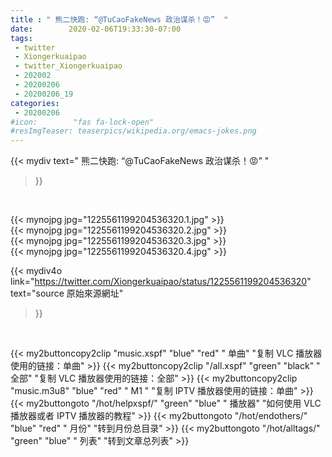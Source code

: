 ```yaml
---
title : " 熊二快跑: “@TuCaoFakeNews 政治谋杀！😡”  "
date:        2020-02-06T19:33:30-07:00
tags:
 - twitter
 - Xiongerkuaipao
 - twitter_Xiongerkuaipao
 - 202002
 - 20200206
 - 20200206_19
categories:
 - 20200206
#icon:        "fas fa-lock-open"
#resImgTeaser: teaserpics/wikipedia.org/emacs-jokes.png
---
```


{{< mydiv text=" 熊二快跑: “@TuCaoFakeNews 政治谋杀！😡”  "
>}}
<br>


 {{< mynojpg jpg="1225561199204536320.1.jpg" >}}<br>  {{< mynojpg jpg="1225561199204536320.2.jpg" >}}<br>  {{< mynojpg jpg="1225561199204536320.3.jpg" >}}<br>  {{< mynojpg jpg="1225561199204536320.4.jpg" >}}<br> 



{{< mydiv4o link="https://twitter.com/Xiongerkuaipao/status/1225561199204536320"
text="source 原始來源網址"
>}}


<br>





{{< my2buttoncopy2clip "music.xspf"        "blue"   "red"    " 单曲"  "复制 VLC 播放器使用的链接：单曲" >}} {{< my2buttoncopy2clip "/all.xspf"         "green"  "black"  " 全部"  "复制 VLC 播放器使用的链接：全部" >}} {{< my2buttoncopy2clip "music.m3u8"        "blue"   "red"    " M1 "    "复制 IPTV 播放器使用的链接：单曲" >}} {{< my2buttongoto      "/hot/helpxspf/"    "green"  "blue"   " 播放器" "如何使用 VLC 播放器或者 IPTV 播放器的教程" >}} {{< my2buttongoto      "/hot/endothers/"   "blue"   "red"    " 月份"   "转到月份总目录" >}} {{< my2buttongoto      "/hot/alltags/"     "green"  "blue"   " 列表"   "转到文章总列表" >}} 
